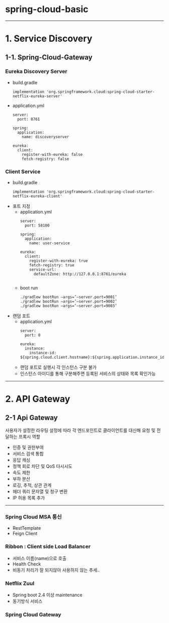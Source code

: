 # spring-cloud-basic

---
# 1. Service Discovery

## 1-1. Spring-Cloud-Gateway

### Eureka Discovery Server
- build.gradle
    ```
    implementation 'org.springframework.cloud:spring-cloud-starter-netflix-eureka-server'
    ```
- application.yml
    ```
    server:
      port: 8761
    
    spring:
      application:
        name: discoveryserver
    
    eureka:
      client:
        register-with-eureka: false
        fetch-registry: false
    ```
### Client Service
- build.gradle
    ```
    implementation 'org.springframework.cloud:spring-cloud-starter-netflix-eureka-client'
    ```
- 포트 지정
  - application.yml
    ```
    server:
      port: 58100
    
    spring:
      application:
        name: user-service
    
    eureka:
      client:
        register-with-eureka: true
        fetch-registry: true
        service-url:
          defaultZone: http://127.0.0.1:8761/eureka
          
    ```
  - boot run 
    ```
    ./gradlew bootRun —args=’—server.port=9001’
    ./gradlew bootRun —args=’—server.port=9002’
    ./gradlew bootRun —args=’—server.port=9003’
    ```
- 랜덤 포트
  - application.yml
    ```
    server:
      port: 0
      
    eureka:
      instance:
        instance-id: ${spring.cloud.client.hostname}:${spring.application.instance_id:${random.value}}
    ```
  - 랜덤 포트로 실행시 각 인스턴스 구분 불가
  - 인스턴스 아이디를 통해 구분해주면 등록된 서비스의 상태와 목록 확인가능
---
# 2. API Gateway
## 2-1 Api Gateway
사용자가 설정한 라우팅 설정에 따라 각 엔드포인트로 클라이언트를 대신해 요청 및 전달하는 프록시 역할
- 인증 및 권한부여
- 서비스 검색 통합
- 응답 캐싱
- 정책 회로 차단 및 QoS 다시시도
- 속도 제한
- 부하 분산
- 로깅, 추적, 상관 관계
- 헤더 쿼리 문자열 및 청구 변환
- IP 허용 목록 추가
---
### Spring Cloud MSA 통신
- RestTemplate
- Feign Client

### Ribbon : Client side Load Balancer
- 서비스 이름(name)으로 호출
- Health Check
- 비동기 처리가 잘 되지않아 사용하지 않는 추세..

### Netflix Zuul
- Spring boot 2.4 이상 maintenance
- 동기방식 서비스

### Spring Cloud Gateway

